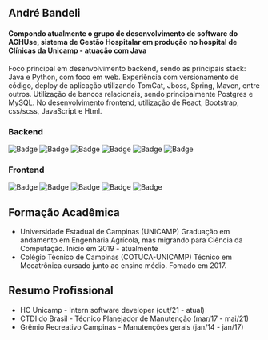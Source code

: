## André Bandeli


#### Compondo atualmente o grupo de desenvolvimento de software do AGHUse, sistema de Gestão Hospitalar em produção no hospital de Clínicas da Unicamp - atuação com Java

Foco principal em desenvolvimento backend, sendo as principais stack: Java e Python, com foco em web. Experiência com versionamento de código, deploy de aplicação utilizando TomCat, Jboss, Spring, Maven, entre outros.  Utilização de bancos relacionais, sendo principalmente Postgres e MySQL. No desenvolvimento frontend, utilização de React, Bootstrap, css/scss, JavaScript e Html. 


### Backend

![Badge](https://img.shields.io/badge/Python-%237159c1?style=for-the-badge&logo=ghost)
![Badge](https://img.shields.io/badge/JAVA-%237159c1?style=for-the-badge&logo=ghost)
![Badge](https://img.shields.io/badge/C-%237159c1?style=for-the-badge&logo=ghost)
![Badge](https://img.shields.io/badge/DJANGO-%237159c1?style=for-the-badge&logo=ghost)
![Badge](https://img.shields.io/badge/SpringBoot-%237159c1?style=for-the-badge&logo=ghost)
![Badge](https://img.shields.io/badge/Maven-%237159c1?style=for-the-badge&logo=ghost)

### Frontend

![Badge](https://img.shields.io/badge/React-%237159c1?style=for-the-badge&logo=ghost)
![Badge](https://img.shields.io/badge/JavaScript-%237159c1?style=for-the-badge&logo=ghost)
![Badge](https://img.shields.io/badge/CSS-%237159c1?style=for-the-badge&logo=ghost)
![Badge](https://img.shields.io/badge/HTML-%237159c1?style=for-the-badge&logo=ghost)
![Badge](https://img.shields.io/badge/Bootstrap-%237159c1?style=for-the-badge&logo=ghost)




## Formação Acadêmica 

- Universidade Estadual de Campinas (UNICAMP)
Graduação em andamento em Engenharia Agrícola, mas migrando para Ciência da Computação. Inicio em 2019 - atualmente
- Colégio Técnico de Campinas (COTUCA-UNICAMP)
Técnico em Mecatrônica cursado junto ao ensino médio. Fomado em 2017.

## Resumo Profissional 

- HC Unicamp - Intern software developer (out/21 - atual)
- CTDI do Brasil - Técnico Planejador de Manutenção (mar/17 - mai/21)
- Grêmio Recreativo Campinas - Manutenções gerais (jan/14 - jan/17)
